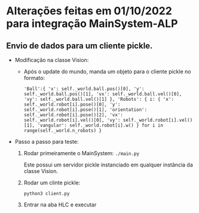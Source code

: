 # Alterações feitas em 01/10/2022 para integração MainSystem-ALP

## Envio de dados para um cliente pickle.

- Modificação na classe Vision:
    - Após o update do mundo, manda um objeto para o cliente pickle no formato:
    
        `
            'Ball':{
                'x': self._world.ball.pos()[0],
                'y': self._world.ball.pos()[1],
                'vx': self._world.ball.vel()[0],
                'vy': self._world.ball.vel()[1]
            },
            'Robots': {
                i: {
                'x': self._world.robot[i].pose()[0],
                'y': self._world.robot[i].pose()[1],
                'orientation': self._world.robot[i].pose()[2],
                'vx': self._world.robot[i].vel()[0],
                'vy': self._world.robot[i].vel()[1],
                'vangular': self._world.robot[i].w()
                }
                for i in range(self._world.n_robots)
            }
        `
- Passo a passo para teste:

    1. Rodar primeiramente o MainSystem:
        `
            ./main.py
        `

        Este possui um servidor pickle instanciado em qualquer instância da classe Vision.
    2. Rodar um clinte pickle:

        `
            python3 client.py
        `
    3. Entrar na aba HLC e executar 